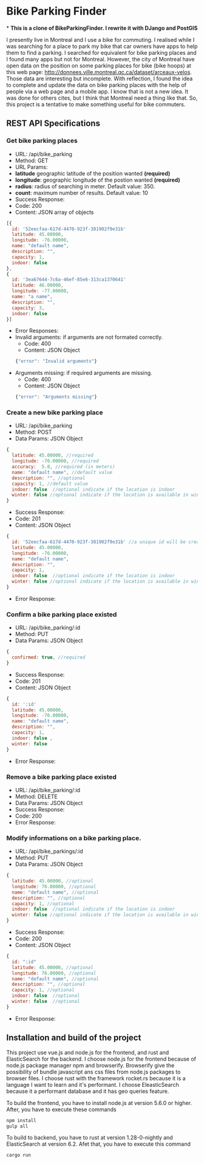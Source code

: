 # Bike Parking Finder

\* **This is a clone of BikeParkingFinder. I rewrite it with DJango and PostGIS**

I presently live in Montreal and I use a bike for commuting. I realised while I was searching for a place to park my bike that car owners have apps to help them to find a parking. I searched for equivalent for bike parking places and I found many apps but not for Montreal. However, the city of Montreal have open data on the position on some parking places for bike (bike hoops) at this web page: http://donnees.ville.montreal.qc.ca/dataset/arceaux-velos. Those data are interesting but incomplete. With reflection, I found the idea to complete and update the data on bike parking places with the help of people via a web page and a mobile app. I know that is not a new idea. It was done for others cites, but I think that Montreal need a thing like that. So, this project is a tentative to make something useful for bike commuters.

## REST API Specifications

### Get bike parking places
* URL: /api/bike_parking
* Method: GET
* URL Params:
 * **latitude** geographic latitude of the position wanted **(required)**
 * **longitude**: geographic longitude of the postion wanted **(required)**
 * **radius**: radius of searching in meter. Default value: 350.
 * **count**: maximum number of results. Default value: 10
* Success Response:
 * Code: 200
 * Content: JSON array of objects
 ```javascript
 [{
   id: '52eecfaa-617d-4470-923f-381902f9e31b'
   latitude: 45.00000,
   longitude: -76.00000,
   name: "default name",
   description: "",
   capacity: 1,   
   indoor: false  
 },
 {
   id: '3ea67644-7c6a-46ef-85e6-313ca1370641'
   latitude: 46.00000,
   longitude: -77.00000,
   name: "a name",
   description: "",
   capacity: 3,
   indoor: false  
 }]
 ```

* Error Responses:
 * Invalid arguments: if arguments are not formated correctly.
   * Code: 400
   * Content: JSON Object
   ```javascript
   {"error": "Invalid arguments"}
   ```
 * Arguments missing: if required arguments are missing.
   * Code: 400
   * Content: JSON Object
   ```javascript
   {"error": "Arguments missing"}
   ```   

### Create a new bike parking place
* URL: /api/bike_parking
* Method: POST
* Data Params: JSON Object
```javascript
{
  latitude: 45.00000, //required
  longitude: -76.00000, //required
  accuracy:  5.0, //required (in meters)
  name: "default name", //default value
  description: "", //optional
  capacity: 1, //default value
  indoor: false  //optional indicate if the location is indoor
  winter: false //optional indicate if the location is available in winter
}
```
* Success Response:
 * Code: 201
 * Content: JSON Object
 ```javascript
 {
   id: '52eecfaa-617d-4470-923f-381902f9e31b' //a unique id will be create
   latitude: 45.00000,
   longitude: -76.00000,
   name: "default name",
   description: "",
   capacity: 1,
   indoor: false  //optional indicate if the location is indoor
   winter: false //optional indicate if the location is available in winter
 }
 ```
* Error Response:

### Confirm a bike parking place existed
* URL: /api/bike_parking/:id
* Method: PUT
* Data Params: JSON Object
```javascript
{
  confirmed: true, //required
}
```
* Success Response:
 * Code: 201
 * Content: JSON Object
 ```javascript
 {
   id: ':id'
   latitude: 45.00000,
   longitude: -76.00000,
   name: "default name",
   description: "",
   capacity: 1,
   indoor: false ,
   winter: false
 }
 ```
* Error Response:

### Remove a bike parking place existed
* URL: /api/bike_parking/:id
* Method: DELETE
* Data Params: JSON Object
* Success Response:
 * Code: 200
* Error Response:

### Modify informations on a bike parking place.
* URL: /api/bike_parkings/:id
* Method: PUT
* Data Params: JSON Object
```javascript
{
  latitude: 45.00000, //optional
  longitude: 76.00000, //optional
  name: "default name", //optional
  description: "", //optional
  capacity: 1, //optional
  indoor: false  //optional indicate if the location is indoor
  winter: false //optional indicate if the location is available in winter
}
```
* Success Response:
 * Code: 200
 * Content: JSON Object
 ```javascript
 {
   id: ":id"
   latitude: 45.00000, //optional
   longitude: 76.00000, //optional
   name: "default name", //optional
   description: "", //optional
   capacity: 1, //optional
   indoor: false  //optional
   winter: false  //optional
 }
 ```
* Error Response:

## Installation and build of the project

This project use vue.js and node.js for the frontend, and rust and ElasticSearch for the backend. I choose node.js for the frontend because of node.js package manager npm and browserify. Browserify give the possibility of bundle javascript ans css files from node.js packages to browser files. I choose rust with the framework rocket.rs because it is a language I want to learn and it's performant.
I choose EleasticSearch because it a performant database and it has geo queries feature.

To build the frontend, you have to install node.js at version 5.6.0 or higher. After, you have to execute these commands

```bash
npm install
gulp all
```  

To build to backend, you have to rust at version 1.28-0-nightly and ElasticSearch at version 6.2. Afet that, you have to execute this command

```
cargo run
```
